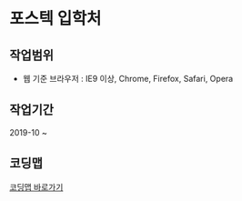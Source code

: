 # 포스텍 입학처

## 작업범위

- 웹 기준 브라우저 : IE9 이상, Chrome, Firefox, Safari, Opera

## 작업기간

2019-10 ~

## 코딩맵

[코딩맵 바로가기](https://purymaster.github.io/postech_adm/codingmap.html)
